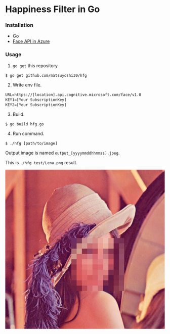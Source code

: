 # Happiness Filter in Go

### Installation

- Go
- [Face API in Azure](https://azure.microsoft.com/ja-jp/services/cognitive-services/face/)

### Usage

1. `go get` this repository.

```
$ go get github.com/matsuyoshi30/hfg
```

2. Write env file.

```.env
URL=https://[location].api.cognitive.microsoft.com/face/v1.0
KEY1=[Your SubscriptionKey]
KEY2=[Your SubscriptionKey]
```

3. Build.

```
$ go build hfg.go
```

4. Run command.

```
$ ./hfg [path/to/image]
```

Output image is named `output_[yyyymmddhhmmss].jpeg`.  

This is `./hfg test/Lena.png` result.  

![](./test/Lena_output.jpeg)


